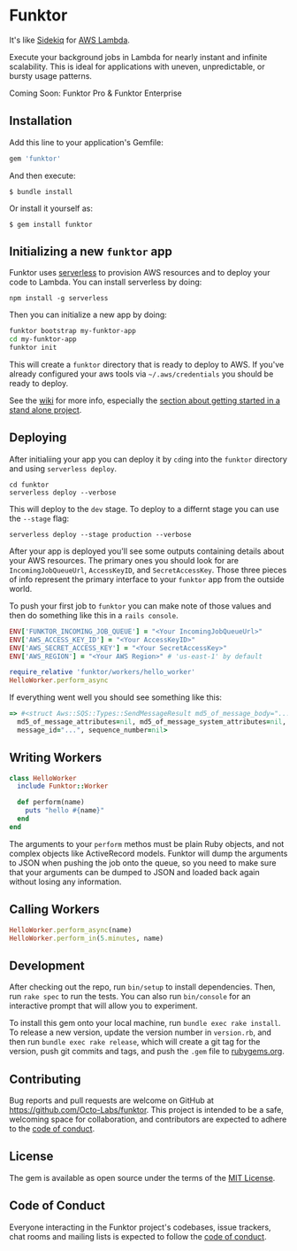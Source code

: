 # Funktor

It's like [Sidekiq](https://sidekiq.org/) for [AWS Lambda](https://aws.amazon.com/lambda/).

Execute your background jobs in Lambda for nearly instant and infinite scalability. This is ideal for
applications with uneven, unpredictable, or bursty usage patterns.

Coming Soon: Funktor Pro & Funktor Enterprise

## Installation

Add this line to your application's Gemfile:

```ruby
gem 'funktor'
```

And then execute:

    $ bundle install

Or install it yourself as:

    $ gem install funktor

## Initializing a new `funktor` app

Funktor uses [serverless](https://www.serverless.com/) to provision AWS resources and to deploy your
code to Lambda. You can install serverless by doing:

```
npm install -g serverless
```

Then you can initialize a new app by doing:

```bash
funktor bootstrap my-funktor-app
cd my-funktor-app
funktor init
```

This will create a `funktor` directory that is ready to deploy to AWS. If you've already configured
your aws tools via `~/.aws/credentials` you should be ready to deploy.

See the [wiki](https://github.com/Octo-Labs/funktor/wiki)
for more info, especially the
[section about getting started in a stand alone project](https://github.com/Octo-Labs/funktor/wiki/Getting-started-in-a-stand-alone-project).

## Deploying

After initialiing your app you can deploy it by `cd`ing into the `funktor` directory and using
`serverless deploy`.

```
cd funktor
serverless deploy --verbose
```

This will deploy to the `dev` stage. To deploy to a differnt stage you can use the `--stage` flag:

```
serverless deploy --stage production --verbose
```

After your app is deployed you'll see some outputs containing details about your AWS resources. The
primary ones you should look for are `IncomingJobQueueUrl`, `AccessKeyID`, and `SecretAccessKey`.
Those three pieces of info represent the primary interface to your `funktor` app from the outside world.

To push your first job to `funktor` you can make note of those values and then do something like this
in a `rails console`.

```ruby
ENV['FUNKTOR_INCOMING_JOB_QUEUE'] = "<Your IncomingJobQueueUrl>"
ENV['AWS_ACCESS_KEY_ID'] = "<Your AccessKeyID>"
ENV['AWS_SECRET_ACCESS_KEY'] = "<Your SecretAccessKey>"
ENV['AWS_REGION'] = "<Your AWS Region>" # 'us-east-1' by default

require_relative 'funktor/workers/hello_worker'
HelloWorker.perform_async
```

If everything went well you should see something like this:

```ruby
=> #<struct Aws::SQS::Types::SendMessageResult md5_of_message_body="...",
  md5_of_message_attributes=nil, md5_of_message_system_attributes=nil,
  message_id="...", sequence_number=nil>
```

## Writing Workers

```ruby
class HelloWorker
  include Funktor::Worker

  def perform(name)
    puts "hello #{name}"
  end
end
```

The arguments to your `perform` methos must be plain Ruby objects, and not complex objects like ActiveRecord
models. Funktor will dump the arguments to JSON when pushing the job onto the queue, so you need to make sure
that your arguments can be dumped to JSON and loaded back again without losing any information.

## Calling Workers

```ruby
HelloWorker.perform_async(name)
HelloWorker.perform_in(5.minutes, name)
```

## Development

After checking out the repo, run `bin/setup` to install dependencies. Then, run `rake spec` to run the tests. You can also run `bin/console` for an interactive prompt that will allow you to experiment.

To install this gem onto your local machine, run `bundle exec rake install`. To release a new version, update the version number in `version.rb`, and then run `bundle exec rake release`, which will create a git tag for the version, push git commits and tags, and push the `.gem` file to [rubygems.org](https://rubygems.org).

## Contributing

Bug reports and pull requests are welcome on GitHub at https://github.com/Octo-Labs/funktor. This project is intended to be a safe, welcoming space for collaboration, and contributors are expected to adhere to the [code of conduct](https://github.com/[USERNAME]/funktor/blob/master/CODE_OF_CONDUCT.md).


## License

The gem is available as open source under the terms of the [MIT License](https://opensource.org/licenses/MIT).

## Code of Conduct

Everyone interacting in the Funktor project's codebases, issue trackers, chat rooms and mailing lists is expected to follow the [code of conduct](https://github.com/Octo-Labs/funktor/blob/master/CODE_OF_CONDUCT.md).
